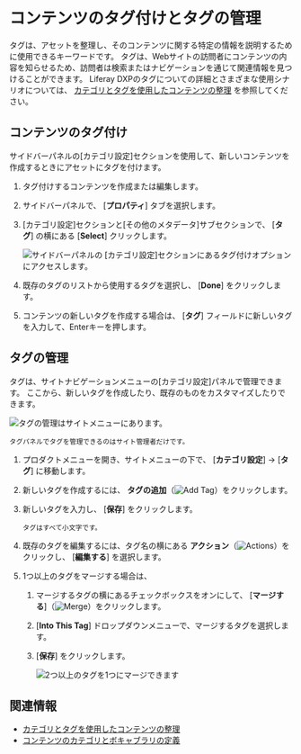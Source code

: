 # コンテンツのタグ付けとタグの管理

タグは、アセットを整理し、そのコンテンツに関する特定の情報を説明するために使用できるキーワードです。 タグは、Webサイトの訪問者にコンテンツの内容を知らせるため、訪問者は検索またはナビゲーションを通じて関連情報を見つけることができます。 Liferay DXPのタグについての詳細とさまざまな使用シナリオについては、 [カテゴリとタグを使用したコンテンツの整理](./organizing-content-with-categories-and-tags.md) を参照してください。

<a name="tagging-content" />

<a name="tagging-content" />

## コンテンツのタグ付け

サイドバーパネルの[カテゴリ設定]セクションを使用して、新しいコンテンツを作成するときにアセットにタグを付けます。

1.  タグ付けするコンテンツを作成または編集します。

2.  サイドバーパネルで、 [**プロパティ**] タブを選択します。

3.  [カテゴリ設定]セクションと[その他のメタデータ]サブセクションで、 [**タグ**] の横にある [**Select**] クリックします。

    ![サイドバーパネルの [カテゴリ設定]セクションにあるタグ付けオプションにアクセスします。](./tagging-content-and-managing-tags/images/02.png)

4.  既存のタグのリストから使用するタグを選択し、 [**Done**] をクリックします。

5.  コンテンツの新しいタグを作成する場合は、 [**タグ**] フィールドに新しいタグを入力して、Enterキーを押します。

<a name="managing-tags" />

## タグの管理

タグは、サイトナビゲーションメニューの[カテゴリ設定]パネルで管理できます。 ここから、新しいタグを作成したり、既存のものをカスタマイズしたりできます。

![タグの管理はサイトメニューにあります。](./tagging-content-and-managing-tags/images/03.png)

```{note}
タグパネルでタグを管理できるのはサイト管理者だけです。
```

1.  プロダクトメニューを開き、サイトメニューの下で、 [**カテゴリ設定**] → [**タグ**] に移動します。

2.  新しいタグを作成するには、 **タグの追加**（![Add Tag](./../../images/icon-add.png)）をクリックします。

3.  新しいタグを入力し、 [**保存**] をクリックします。

    ```{note}
    タグはすべて小文字です。
    ```

4.  既存のタグを編集するには、タグ名の横にある **アクション**（![Actions](./../../images/icon-actions.png)）をクリックし、 [**編集する**] を選択します。

5.  1つ以上のタグをマージする場合は、

    1.  マージするタグの横にあるチェックボックスをオンにして、 [**マージする**]（![Merge](../../images/icon-merge.png)）をクリックします。

    2. [**Into This Tag**] ドロップダウンメニューで、マージするタグを選択します。

    3. [**保存**] をクリックします。

        ![2つ以上のタグを1つにマージできます](./tagging-content-and-managing-tags/images/01.png)

<a name="related-information" />

## 関連情報

  - [カテゴリとタグを使用したコンテンツの整理](./organizing-content-with-categories-and-tags.md)
  - [コンテンツのカテゴリとボキャブラリの定義](./defining-categories-and-vocabularies-for-content.md)
